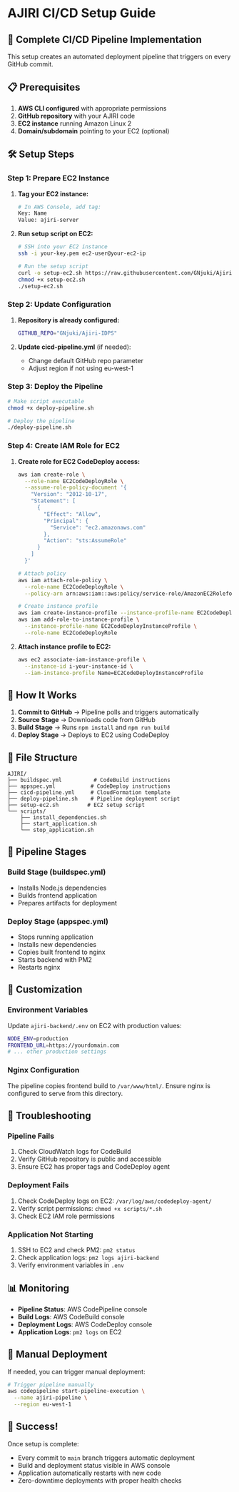 # AJIRI CI/CD Setup Guide

## 🚀 Complete CI/CD Pipeline Implementation

This setup creates an automated deployment pipeline that triggers on every GitHub commit.

## 📋 Prerequisites

1. **AWS CLI configured** with appropriate permissions
2. **GitHub repository** with your AJIRI code
3. **EC2 instance** running Amazon Linux 2
4. **Domain/subdomain** pointing to your EC2 (optional)

## 🛠️ Setup Steps

### Step 1: Prepare EC2 Instance

1. **Tag your EC2 instance:**
   ```bash
   # In AWS Console, add tag:
   Key: Name
   Value: ajiri-server
   ```

2. **Run setup script on EC2:**
   ```bash
   # SSH into your EC2 instance
   ssh -i your-key.pem ec2-user@your-ec2-ip
   
   # Run the setup script
   curl -o setup-ec2.sh https://raw.githubusercontent.com/GNjuki/Ajiri-IDPS/main/setup-ec2.sh
   chmod +x setup-ec2.sh
   ./setup-ec2.sh
   ```

### Step 2: Update Configuration

1. **Repository is already configured:**
   ```bash
   GITHUB_REPO="GNjuki/Ajiri-IDPS"
   ```

2. **Update cicd-pipeline.yml** (if needed):
   - Change default GitHub repo parameter
   - Adjust region if not using eu-west-1

### Step 3: Deploy the Pipeline

```bash
# Make script executable
chmod +x deploy-pipeline.sh

# Deploy the pipeline
./deploy-pipeline.sh
```

### Step 4: Create IAM Role for EC2

1. **Create role for EC2 CodeDeploy access:**
   ```bash
   aws iam create-role \
     --role-name EC2CodeDeployRole \
     --assume-role-policy-document '{
       "Version": "2012-10-17",
       "Statement": [
         {
           "Effect": "Allow",
           "Principal": {
             "Service": "ec2.amazonaws.com"
           },
           "Action": "sts:AssumeRole"
         }
       ]
     }'
   
   # Attach policy
   aws iam attach-role-policy \
     --role-name EC2CodeDeployRole \
     --policy-arn arn:aws:iam::aws:policy/service-role/AmazonEC2RoleforAWSCodeDeploy
   
   # Create instance profile
   aws iam create-instance-profile --instance-profile-name EC2CodeDeployInstanceProfile
   aws iam add-role-to-instance-profile \
     --instance-profile-name EC2CodeDeployInstanceProfile \
     --role-name EC2CodeDeployRole
   ```

2. **Attach instance profile to EC2:**
   ```bash
   aws ec2 associate-iam-instance-profile \
     --instance-id i-your-instance-id \
     --iam-instance-profile Name=EC2CodeDeployInstanceProfile
   ```

## 🔄 How It Works

1. **Commit to GitHub** → Pipeline polls and triggers automatically
2. **Source Stage** → Downloads code from GitHub
3. **Build Stage** → Runs `npm install` and `npm run build`
4. **Deploy Stage** → Deploys to EC2 using CodeDeploy

## 📁 File Structure

```
AJIRI/
├── buildspec.yml          # CodeBuild instructions
├── appspec.yml           # CodeDeploy instructions
├── cicd-pipeline.yml     # CloudFormation template
├── deploy-pipeline.sh    # Pipeline deployment script
├── setup-ec2.sh         # EC2 setup script
└── scripts/
    ├── install_dependencies.sh
    ├── start_application.sh
    └── stop_application.sh
```

## 🎯 Pipeline Stages

### Build Stage (buildspec.yml)
- Installs Node.js dependencies
- Builds frontend application
- Prepares artifacts for deployment

### Deploy Stage (appspec.yml)
- Stops running application
- Installs new dependencies
- Copies built frontend to nginx
- Starts backend with PM2
- Restarts nginx

## 🔧 Customization

### Environment Variables
Update `ajiri-backend/.env` on EC2 with production values:
```bash
NODE_ENV=production
FRONTEND_URL=https://yourdomain.com
# ... other production settings
```

### Nginx Configuration
The pipeline copies frontend build to `/var/www/html/`. Ensure nginx is configured to serve from this directory.

## 🚨 Troubleshooting

### Pipeline Fails
1. Check CloudWatch logs for CodeBuild
2. Verify GitHub repository is public and accessible
3. Ensure EC2 has proper tags and CodeDeploy agent

### Deployment Fails
1. Check CodeDeploy logs on EC2: `/var/log/aws/codedeploy-agent/`
2. Verify script permissions: `chmod +x scripts/*.sh`
3. Check EC2 IAM role permissions

### Application Not Starting
1. SSH to EC2 and check PM2: `pm2 status`
2. Check application logs: `pm2 logs ajiri-backend`
3. Verify environment variables in `.env`

## 📊 Monitoring

- **Pipeline Status**: AWS CodePipeline console
- **Build Logs**: AWS CodeBuild console
- **Deployment Logs**: AWS CodeDeploy console
- **Application Logs**: `pm2 logs` on EC2

## 🔄 Manual Deployment

If needed, you can trigger manual deployment:
```bash
# Trigger pipeline manually
aws codepipeline start-pipeline-execution \
  --name ajiri-pipeline \
  --region eu-west-1
```

## 🎉 Success!

Once setup is complete:
- Every commit to `main` branch triggers automatic deployment
- Build and deployment status visible in AWS console
- Application automatically restarts with new code
- Zero-downtime deployments with proper health checks